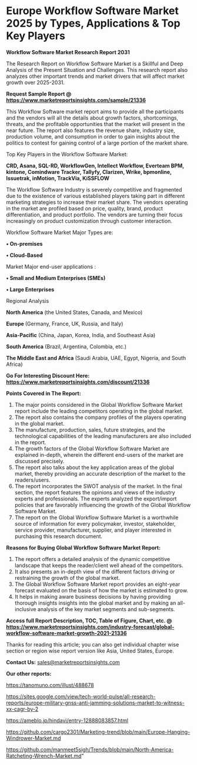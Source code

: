 # Europe Workflow Software Market 2025 by Types, Applications & Top Key Players

<strong>Workflow Software Market Research Report 2031</strong>

The Research Report on Workflow Software Market is a Skillful and Deep Analysis of the Present Situation and Challenges. This research report also analyzes other important trends and market drivers that will affect market growth over 2025-2031.

<strong>Request Sample Report @ <a href=https://www.marketreportsinsights.com/sample/21336>https://www.marketreportsinsights.com/sample/21336</a></strong>

This Workflow Software market report aims to provide all the participants and the vendors will all the details about growth factors, shortcomings, threats, and the profitable opportunities that the market will present in the near future. The report also features the revenue share, industry size, production volume, and consumption in order to gain insights about the politics to contest for gaining control of a large portion of the market share.

Top Key Players in the Workflow Software Market:

<strong>CRD, Asana, SQL-RD, WorkflowGen, Intellect Workflow, Everteam BPM, kintone, Comindware Tracker, Tallyfy, Clarizen, Wrike, bpmonline, Issuetrak, inMotion, TrackVia, KiSSFLOW</strong>

The Workflow Software Industry is severely competitive and fragmented due to the existence of various established players taking part in different marketing strategies to increase their market share. The vendors operating in the market are profiled based on price, quality, brand, product differentiation, and product portfolio. The vendors are turning their focus increasingly on product customization through customer interaction.

Workflow Software Market Major Types are:

<strong>• On-premises

• Cloud-Based</strong>

Market Major end-user applications :

<strong>• Small and Medium Enterprises (SMEs)

• Large Enterprises</strong>

Regional Analysis

</u><strong><b>North America</b></strong> (the United States, Canada, and Mexico)

<strong><b>Europe </b></strong>(Germany, France, UK, Russia, and Italy)

<strong><b>Asia-Pacific</b></strong> (China, Japan, Korea, India, and Southeast Asia)

<strong><b>South America</b></strong> (Brazil, Argentina, Colombia, etc.)

<strong><b>The Middle East and Africa</b></strong> (Saudi Arabia, UAE, Egypt, Nigeria, and South Africa)

<strong>Go For Interesting Discount Here: <a href=https://www.marketreportsinsights.com/discount/21336>https://www.marketreportsinsights.com/discount/21336</a></strong>

<strong>Points Covered in The Report:</strong>
<ol>
  <li>The major points considered in the Global Workflow Software Market report include the leading competitors operating in the global market.</li>
  <li>The report also contains the company profiles of the players operating in the global market.</li>
  <li>The manufacture, production, sales, future strategies, and the technological capabilities of the leading manufacturers are also included in the report.</li>
  <li>The growth factors of the Global Workflow Software Market are explained in-depth, wherein the different end-users of the market are discussed precisely.</li>
  <li>The report also talks about the key application areas of the global market, thereby providing an accurate description of the market to the readers/users.</li>
  <li>The report incorporates the SWOT analysis of the market. In the final section, the report features the opinions and views of the industry experts and professionals. The experts analyzed the export/import policies that are favorably influencing the growth of the Global Workflow Software Market.</li>
  <li>The report on the Global Workflow Software Market is a worthwhile source of information for every policymaker, investor, stakeholder, service provider, manufacturer, supplier, and player interested in purchasing this research document.</li>
</ol>
<strong>Reasons for Buying Global Workflow Software Market Report:</strong>

<ol>
  <li>The report offers a detailed analysis of the dynamic competitive landscape that keeps the reader/client well ahead of the competitors.</li>
  <li>It also presents an in-depth view of the different factors driving or restraining the growth of the global market.</li>
  <li>The Global Workflow Software Market report provides an eight-year forecast evaluated on the basis of how the market is estimated to grow.</li>
  <li>It helps in making aware business decisions by having providing thorough insights insights into the global market and by making an all-inclusive analysis of the key market segments and sub-segments.</li>
</ol>
<strong>Access full Report Description, TOC, Table of Figure, Chart, etc. @ <a href=https://www.marketreportsinsights.com/industry-forecast/global-workflow-software-market-growth-2021-21336>https://www.marketreportsinsights.com/industry-forecast/global-workflow-software-market-growth-2021-21336</a></strong>


Thanks for reading this article; you can also get individual chapter wise section or region wise report version like Asia, United States, Europe.

<strong>Contact Us:</strong>
sales@marketreportsinsights.com

<strong>Our other reports:</strong>

<a href=https://tanomuno.com/illust/488678>https://tanomuno.com/illust/488678</a>

<a href=https://sites.google.com/view/tech-world-pulse/all-research-reports/europe-military-gnss-anti-jamming-solutions-market-to-witness-xx-cagr-by-2>https://sites.google.com/view/tech-world-pulse/all-research-reports/europe-military-gnss-anti-jamming-solutions-market-to-witness-xx-cagr-by-2</a>

<a href=https://ameblo.jp/hindavi/entry-12888083857.html>https://ameblo.jp/hindavi/entry-12888083857.html</a>

<a href=https://github.com/cargo2301/Marketing-trend/blob/main/Europe-Hanging-Windrower-Market.md>https://github.com/cargo2301/Marketing-trend/blob/main/Europe-Hanging-Windrower-Market.md</a>

<a href=https://github.com/manmeet5sigh/Trends/blob/main/North-America-Ratcheting-Wrench-Market.md>https://github.com/manmeet5sigh/Trends/blob/main/North-America-Ratcheting-Wrench-Market.md</a>"
